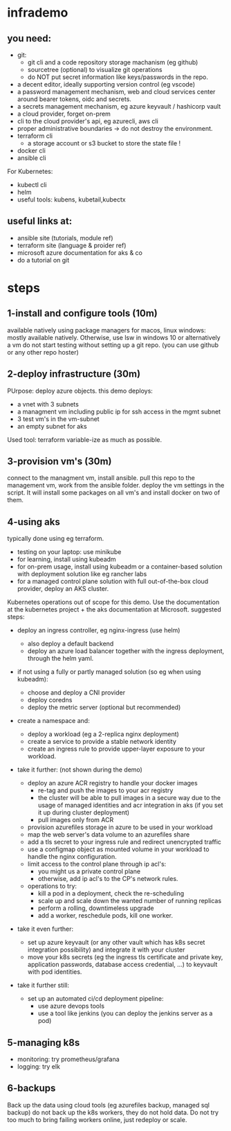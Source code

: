 # infrademo

## you need:
- git:
  - git cli and a code repository storage machanism (eg github)
  - sourcetree (optional) to visualize git operations
  - do NOT put secret information like keys/passwords in the repo.
- a decent editor, ideally supporting version control (eg vscode)
- a password management mechanism, web and cloud services center around bearer tokens, oidc and secrets.
- a secrets management mechanism, eg azure keyvault / hashicorp vault
- a cloud provider, forget on-prem
- cli to the cloud provider's api, eg azurecli, aws cli
- proper administrative boundaries -> do not destroy the environment.
- terraform cli
  - a storage account or s3 bucket to store the state file !
- docker cli
- ansible cli

For Kubernetes:
- kubectl cli
- helm
- useful tools: kubens, kubetail,kubectx

## useful links at:
- ansible site (tutorials, module ref)
- terraform site (language & proider ref)
- microsoft azure documentation for aks & co
- do a tutorial on git

# steps

## 1-install and configure tools (10m)
available natively using package managers for macos, linux
windows: mostly available natively. Otherwise, use lsw in windows 10 or alternatively a vm
do not start testing without setting up a git repo. (you can use github or any other repo hoster)
## 2-deploy infrastructure (30m)
PUrpose: deploy azure objects. this demo deploys:
- a vnet with 3 subnets
- a managment vm including public ip for ssh access in the mgmt subnet
- 3 test vm's in the vm-subnet
- an empty subnet for aks

Used tool: terraform
variable-ize as much as possible.
## 3-provision vm's (30m)
connect to the managment vm, install ansible.
pull this repo to the management vm, work from the ansible folder.
deploy the vm settings in the script. It will install some packages on all vm's and install docker on two of them.

## 4-using aks
typically done using eg terraform.
- testing on your laptop: use minikube
- for learning, install using kubeadm
- for on-prem usage, install using kubeadm or a container-based solution with deployment solution like eg rancher labs
- for a managed control plane solution with full out-of-the-box cloud provider, deploy an AKS cluster.

Kubernetes operations out of scope for this demo.
Use the documentation at the kubernetes project + the aks documentation at Microsoft.
suggested steps:
- deploy an ingress controller, eg nginx-ingress (use helm)
  - also deploy a default backend
  - deploy an azure load balancer together with the ingress deployment, through the helm yaml.
- if not using a fully or partly managed solution (so eg when using kubeadm):
  - choose and deploy a CNI provider
  - deploy coredns
  - deploy the metric server (optional but recommended)
- create a namespace and:
  - deploy a workload (eg a 2-replica nginx deployment)
  - create a service to provide a stable network identity
  - create an ingress rule to provide upper-layer exposure to your workload.
- take it further: (not shown during the demo)
  - deploy an azure ACR registry to handle your docker images
    - re-tag and push the images to your acr registry
    - the cluster will be able to pull images in a secure way due to the usage of managed identities and acr integration in aks (if you set it up during cluster deployment)
    - pull images only from ACR
  - provision azurefiles storage in azure to be used in your workload
  - map the web server's data volume to an azurefiles share
  - add a tls secret to your ingress rule and redirect unencrypted traffic
  - use a configmap object as mounted volume in your workload to handle the nginx configuration.
  - limit access to the control plane through ip acl's:
    - you might us a private control plane
    - otherwise, add ip acl's to the CP's network rules.
  - operations to try:
    - kill a pod in a deployment, check the re-scheduling
    - scale up and scale down the wanted number of running replicas
    - perform a rolling, downtimeless upgrade
    - add a worker, reschedule pods, kill one worker.


- take it even further:
  - set up azure keyvault (or any other vault which has k8s secret integration possibility) and integrate it with your cluster
  - move your k8s secrets (eg the ingress tls certificate and private key, application passwords, database access credential, ...) to keyvault with pod identities.

- take it further still:
  - set up an automated ci/cd deployment pipeline:
    - use azure devops tools
    - use a tool like jenkins (you can deploy the jenkins server as a pod)

## 5-managing k8s
- monitoring: try prometheus/grafana
- logging: try elk


## 6-backups
Back up the data using cloud tools (eg azurefiles backup, managed sql backup)
do not back up the k8s workers, they do not hold data.
Do not try too much to bring failing workers online, just redeploy or scale.